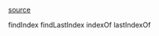 [source](https://juejin.im/post/597819a1f265da6c2041c587)

findIndex findLastIndex indexOf  lastIndexOf  
